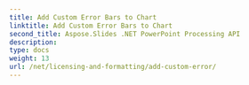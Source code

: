 ```yaml
---
title: Add Custom Error Bars to Chart
linktitle: Add Custom Error Bars to Chart
second_title: Aspose.Slides .NET PowerPoint Processing API
description: 
type: docs
weight: 13
url: /net/licensing-and-formatting/add-custom-error/
---
```

